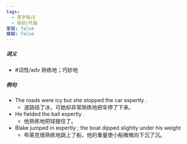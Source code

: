 ```yaml
---
tags:
  - 首字母/E
  - 级别/托福
掌握: false
模糊: false
---
```

##### 词义
- #词性/adv  熟练地；巧妙地
##### 例句
- The roads were icy but she stopped the car expertly .
	- 道路结了冰，可她却非常熟练地把车停了下来。
- He fielded the ball expertly .
	- 他熟练地把球接住了。
- Blake jumped in expertly ; the boat dipped slightly under his weight
	- 布莱克很熟练地跳上了船，他的重量使小船微微向下沉了沉。
